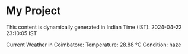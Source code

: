 # My Project

This content is dynamically generated in Indian Time (IST): 2024-04-22 23:10:05 IST


Current Weather in Coimbatore:
Temperature: 28.88 °C
Condition: haze
